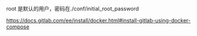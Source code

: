 root 是默认的用户，密码在./conf/initial_root_password

https://docs.gitlab.com/ee/install/docker.html#install-gitlab-using-docker-compose
